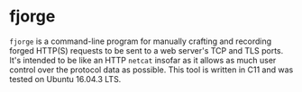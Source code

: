 fjorge
======

`fjorge` is a command-line program for manually crafting and recording forged
HTTP(S) requests to be sent to a web server's TCP and TLS ports.  It's intended 
to be like an HTTP `netcat` insofar as it allows as much user control over the 
protocol data as possible.  This tool is written in C11 and was tested on Ubuntu 
16.04.3 LTS.
